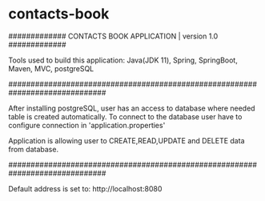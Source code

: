 # contacts-book

############# CONTACTS BOOK APPLICATION | version 1.0 #############

Tools used to build this application: Java(JDK 11), Spring, SpringBoot, Maven, MVC, postgreSQL

##############################################################################

After installing postgreSQL, user has an access to database where needed table is created automatically.
To connect to the database user have to configure connection in 'application.properties'

Application is allowing user to CREATE,READ,UPDATE and DELETE data from database.

##############################################################################

Default address is set to: http://localhost:8080